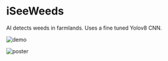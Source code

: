 # iSeeWeeds

AI detects weeds in farmlands.
Uses a fine tuned Yolov8 CNN.

![demo](./docs/demo.gif)

![poster](./docs/poster.png)